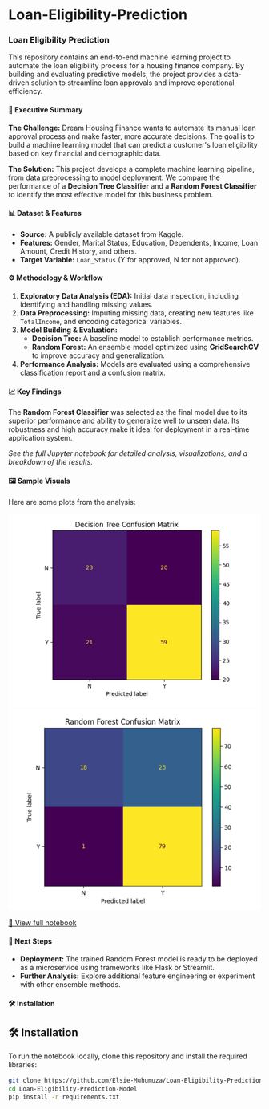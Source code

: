 
# Loan-Eligibility-Prediction
### **Loan Eligibility Prediction**

This repository contains an end-to-end machine learning project to automate the loan eligibility process for a housing finance company. By building and evaluating predictive models, the project provides a data-driven solution to streamline loan approvals and improve operational efficiency.

#### **🚀 Executive Summary**

**The Challenge:** Dream Housing Finance wants to automate its manual loan approval process and make faster, more accurate decisions. The goal is to build a machine learning model that can predict a customer's loan eligibility based on key financial and demographic data.

**The Solution:** This project develops a complete machine learning pipeline, from data preprocessing to model deployment. We compare the performance of a **Decision Tree Classifier** and a **Random Forest Classifier** to identify the most effective model for this business problem.

#### **📊 Dataset & Features**

* **Source:** A publicly available dataset from Kaggle.
* **Features:** Gender, Marital Status, Education, Dependents, Income, Loan Amount, Credit History, and others.
* **Target Variable:** `Loan_Status` (Y for approved, N for not approved).

#### **⚙️ Methodology & Workflow**

1.  **Exploratory Data Analysis (EDA):** Initial data inspection, including identifying and handling missing values.
2.  **Data Preprocessing:** Imputing missing data, creating new features like `TotalIncome`, and encoding categorical variables.
3.  **Model Building & Evaluation:**
    * **Decision Tree:** A baseline model to establish performance metrics.
    * **Random Forest:** An ensemble model optimized using **GridSearchCV** to improve accuracy and generalization.
4.  **Performance Analysis:** Models are evaluated using a comprehensive classification report and a confusion matrix.

#### **📈 Key Findings**

The **Random Forest Classifier** was selected as the final model due to its superior performance and ability to generalize well to unseen data. Its robustness and high accuracy make it ideal for deployment in a real-time application system.

*See the full Jupyter notebook for detailed analysis, visualizations, and a breakdown of the results.*

#### 🖼️ Sample Visuals
Here are some plots from the analysis:

![Decision Tree Confusion Matrix](images/decision_tree_confusion_matrix.png)  
![Random Forest Confusion Matrix](images/random_forest_confusion_matrix.png)

[🔗 View full notebook](Loan_Eligibility_Prediction.ipynb)


#### **🚀 Next Steps**

* **Deployment:** The trained Random Forest model is ready to be deployed as a microservice using frameworks like Flask or Streamlit.
* **Further Analysis:** Explore additional feature engineering or experiment with other ensemble methods.

#### **🛠️ Installation**

## 🛠️ Installation

To run the notebook locally, clone this repository and install the required libraries:

```bash
git clone https://github.com/Elsie-Muhumuza/Loan-Eligibility-Prediction-Model.git
cd Loan-Eligibility-Prediction-Model
pip install -r requirements.txt


